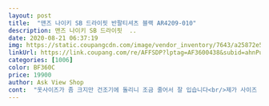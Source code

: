 ```yaml
---
layout: post 
title:  "맨즈 나이키 SB 드라이핏 반팔티셔츠 블랙 AR4209-010" 
description: 맨즈 나이키 SB 드라이핏  ..
date: 2020-08-21 06:37:19 
img: https://static.coupangcdn.com/image/vendor_inventory/7643/a25872e5adb0fad185c801a8788fa24ea7cfa11cdbb0c67b7db6e0591a23.jpg 
linkUrl: https://link.coupang.com/re/AFFSDP?lptag=AF3600438&subid=ahnPublicAsk&pageKey=1732130742&itemId=2948523496&vendorItemId=70936895113&traceid=V0-113-51f44d4414f48825 
categories: [1006] 
color: BF360C 
price: 19900 
author: Ask View Shop 
cont:  "옷사이즈가 좀 크지만 건조기에 돌리니 조금 줄어서 잘 입습니다<br/>제가 사이즈 미스로 157/45인데 m을 사버렸어요 오버핏으론 괜찮아여 배송 깔끔하게 와서 좋네요!!<br/>" 
---
```

